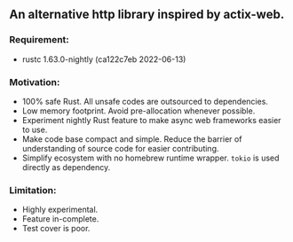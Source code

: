 ## An alternative http library inspired by actix-web.

### Requirement:
- rustc 1.63.0-nightly (ca122c7eb 2022-06-13)

### Motivation:
- 100% safe Rust. All unsafe codes are outsourced to dependencies.
- Low memory footprint. Avoid pre-allocation whenever possible.
- Experiment nightly Rust feature to make async web frameworks easier to use.
- Make code base compact and simple. Reduce the barrier of understanding of source code for easier contributing.
- Simplify ecosystem with no homebrew runtime wrapper. `tokio` is used directly as dependency.

### Limitation:
- Highly experimental.
- Feature in-complete.
- Test cover is poor.
